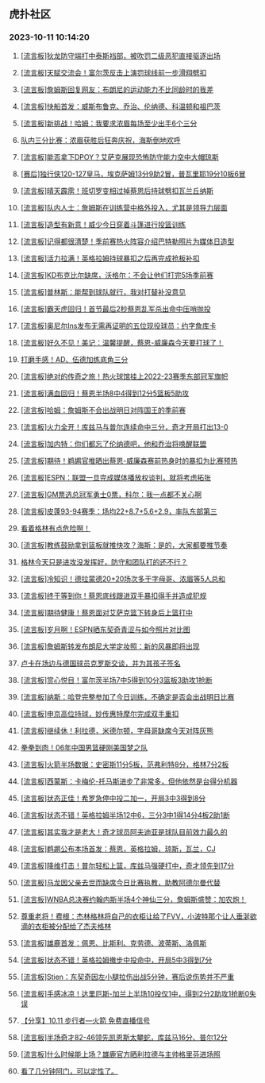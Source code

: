 ## 虎扑社区 
### 2023-10-11 10:14:20

1. [[流言板]狄龙防守端打中泰斯裆部，被吹罚二级恶犯直接驱逐出场](https://bbs.hupu.com/62425136.html)

2. [[流言板]天赋交流会！富尔茨反击上演罚球线前一步滑翔劈扣](https://bbs.hupu.com/62425759.html)

3. [[流言板]詹姆斯回复网友：布朗尼的运动能力不比同龄时的我差](https://bbs.hupu.com/62424595.html)

4. [[流言板]快船首发：威斯布鲁克、乔治、伦纳德、科温顿和祖巴茨](https://bbs.hupu.com/62425129.html)

5. [[流言板]新挑战！哈姆：我要求浓眉每场至少出手6个三分](https://bbs.hupu.com/62424342.html)

6. [队内三分比赛：浓眉获胜后狂奔庆祝，海斯倒地欢呼](https://bbs.hupu.com/62424413.html)

7. [[流言板]能否拿下DPOY？艾萨克展现恐怖防守能力空中大帽琼斯](https://bbs.hupu.com/62425521.html)

8. [[赛后]独行侠120-127皇马，埃克萨姆13分9助2冒，普瓦里耶19分10板6冒](https://bbs.hupu.com/62424094.html)

9. [[流言板]晴天霹雳！班切罗变相过掉蔡恩后持球劈扣瓦兰丘纳斯](https://bbs.hupu.com/62425027.html)

10. [[流言板]队内人士：詹姆斯在训练营中格外投入，尤其是领导力层面](https://bbs.hupu.com/62424469.html)

11. [[流言板]造型有新意！威少今日穿着斗篷进行投篮训练](https://bbs.hupu.com/62424673.html)

12. [[流言板]记得都很清楚！季前赛热火阵容介绍巴特勒照片为媒体日造型](https://bbs.hupu.com/62424767.html)

13. [[流言板]活力拉满！英格拉姆持球暴扣之后再完成抢板补扣](https://bbs.hupu.com/62425570.html)

14. [[流言板]KD布克比尔缺席，沃格尔：不会让他们打完5场季前赛](https://bbs.hupu.com/62425456.html)

15. [[流言板]普林斯：能帮到球队就行，我对打替补没意见](https://bbs.hupu.com/62424429.html)

16. [[流言板]霸天虎回归！首节最后2秒蔡恩乱军杀出命中压哨抛投](https://bbs.hupu.com/62425274.html)

17. [[流言板]奥尼尔Ins发布无需再证明的五位现役球员：约字詹库卡](https://bbs.hupu.com/62423567.html)

18. [[流言板]好久不见！美记：温馨提醒，蔡恩-威廉森今天要打球了！](https://bbs.hupu.com/62424462.html)

19. [打磨手感！AD、伍德加练底角三分](https://bbs.hupu.com/62424375.html)

20. [[流言板]绝对的传奇之旅！热火球馆挂上2022-23赛季东部冠军旗帜](https://bbs.hupu.com/62424697.html)

21. [[流言板]满血回归！蔡恩半场8中4得到12分5篮板5助攻](https://bbs.hupu.com/62425894.html)

22. [[流言板]哈姆：詹姆斯不会出战明日对阵国王的季前赛](https://bbs.hupu.com/62424304.html)

23. [[流言板]火力全开！库兹马与普尔连续命中三分，奇才开局打出13-0](https://bbs.hupu.com/62424576.html)

24. [[流言板]加内特：你们都忘了伦纳德吧，他和乔治将唤醒联盟](https://bbs.hupu.com/62426050.html)

25. [[流言板]期待！鹈鹕官推晒出蔡恩-威廉森赛前热身时的暴扣为比赛预热](https://bbs.hupu.com/62424931.html)

26. [[流言板]ESPN：联盟一旦完成媒体播放权谈判，就将考虑拓张](https://bbs.hupu.com/62424976.html)

27. [[流言板]GM票选总冠军勇士0票，科尔：我一点都不关心啊](https://bbs.hupu.com/62425251.html)

28. [[流言板]皮蓬93-94赛季：场均22+8.7+5.6+2.9，率队东部第三](https://bbs.hupu.com/62422887.html)

29. [看着格林有点危险啊！](https://bbs.hupu.com/62425545.html)

30. [[流言板]教练鼓励拿到篮板就推快攻？海斯：是的，大家都要推节奏](https://bbs.hupu.com/62424416.html)

31. [格林今天只是进攻没发挥好，防守和团队打的还不行？](https://bbs.hupu.com/62425843.html)

32. [[流言板]冷知识！德拉蒙德20+20场次多于字母哥、浓眉等5人总和](https://bbs.hupu.com/62425835.html)

33. [[流言板]终于等到你！蔡恩底线跟进双手暴扣得手并造成犯规](https://bbs.hupu.com/62425208.html)

34. [[流言板]期待健康！蔡恩面对艾萨克篮下转身后上篮打中](https://bbs.hupu.com/62425388.html)

35. [[流言板]岁月啊！ESPN晒东契奇青涩与如今照片对比图](https://bbs.hupu.com/62424811.html)

36. [[流言板]詹姆斯转发布朗尼大学定妆照：新的风暴即将出现](https://bbs.hupu.com/62422309.html)

37. [卢卡在场边与德国球员克罗斯交谈，并为其孩子签名](https://bbs.hupu.com/62424317.html)

38. [[流言板]赏心悦目！富尔茨半场7中5得到10分3篮板3助攻1抢断](https://bbs.hupu.com/62425918.html)

39. [[流言板]纳斯：哈登完整参加了今日训练，不确定是否会出战明日比赛](https://bbs.hupu.com/62423604.html)

40. [[流言板]申京高位持球，妙传惠特摩尔完成双手重扣](https://bbs.hupu.com/62425536.html)

41. [[流言板]继续休！利拉德，米德尔顿，字母哥缺席今天对阵灰熊](https://bbs.hupu.com/62424328.html)

42. [拳拳到肉！06年中国男篮硬刚美国梦之队](https://bbs.hupu.com/62421757.html)

43. [[流言板]火箭半场数据：史密斯11分5板，范弗利特8分，格林7分2板](https://bbs.hupu.com/62425951.html)

44. [[流言板]西蒙斯：卡梅伦-托马斯进步了非常多，但他依然是台得分机器](https://bbs.hupu.com/62425656.html)

45. [[流言板]状态正佳！希罗急停中投二加一，开局3中3得到8分](https://bbs.hupu.com/62424874.html)

46. [[流言板]状态不错！英格拉姆半场12中6，三分3中1得14分4板2助1断](https://bbs.hupu.com/62425876.html)

47. [[流言板]其实我才是老大！奇才球员阿夫迪亚是球队目前效力最久的](https://bbs.hupu.com/62424883.html)

48. [[流言板]鹈鹕公布本场首发：蔡恩，英格拉姆，琼斯，瓦兰，CJ](https://bbs.hupu.com/62424613.html)

49. [[流言板]降维打击！普尔轻松上篮，库兹马强硬打中，奇才领先到17分](https://bbs.hupu.com/62424652.html)

50. [[流言板]马龙因父亲去世而缺席今日比赛执教，助教阿德尔曼代替](https://bbs.hupu.com/62426082.html)

51. [[流言板]WNBA总决赛约翰内斯半场4个神仙三分，詹姆斯盛赞：加农炮！](https://bbs.hupu.com/62420600.html)

52. [尊重老将！费根：杰林格林将自己的衣柜让给了FVV，小波特那个让人垂涎欲滴的衣柜被分配给了杰夫格林](https://bbs.hupu.com/62424195.html)

53. [[流言板]雄鹿首发：佩恩、比斯利、克劳德、波蒂斯、洛佩斯](https://bbs.hupu.com/62424782.html)

54. [[流言板]状态不错！英格拉姆撤步中投命中，开局5中3得到7分](https://bbs.hupu.com/62425153.html)

55. [[流言板]Stien：东契奇因左小腿拉伤出战5分钟，赛后说伤势并不严重](https://bbs.hupu.com/62424296.html)

56. [[流言板]手感冰凉！达里厄斯-加兰上半场10投仅1中，得到2分2助攻1抢断0失误](https://bbs.hupu.com/62425337.html)

57. [【分享】10.11    步行者—火箭    免费直播信号](https://bbs.hupu.com/62424876.html)

58. [[流言板]半场奇才82-46领先凯恩斯太攀蛇，库兹马16分、普尔12分](https://bbs.hupu.com/62425068.html)

59. [[流言板]什么时候能上场？雄鹿官方晒利拉德与主帅格里芬进场照](https://bbs.hupu.com/62424896.html)

60. [看了几分钟阿门，可以定性了。](https://bbs.hupu.com/62425309.html)

